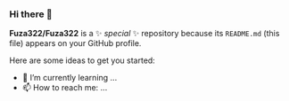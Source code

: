 ### Hi there 👋


**Fuza322/Fuza322** is a ✨ _special_ ✨ repository because its `README.md` (this file) appears on your GitHub profile.

Here are some ideas to get you started:

- 🌱 I’m currently learning ...
- 📫 How to reach me: ...

<!--
- 🤔 I’m looking for help with ...
- 👯 I’m looking to collaborate on ...
- 🔭 I’m currently working on ...
- 💬 Ask me about ...
- ⚡ Fun fact: ...
- 😄 Pronouns: ...
-->
